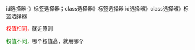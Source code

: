 id选择器-》标签选择器；class选择器》标签选择器
id选择器》class选择器》标签选择器

<!DOCTYPE html>
<html>
    <head lang="en">
        <meta charset="UTF-8">
        <title>权值</title>
        <style type="text/css">
            /*补充代码*/
            #div span{color:green;}
            #div .p1 span{color:red;}
        </style>
    </head>
    <body>
        <div id="div">
            <p class="p1"> 
                <span>权值相同，</span>就近原则
            </p>
            <p class="p2">
                <span>权值不同，</span>哪个权值高，就用哪个
            </p>
        </div>
    </body>
</html>